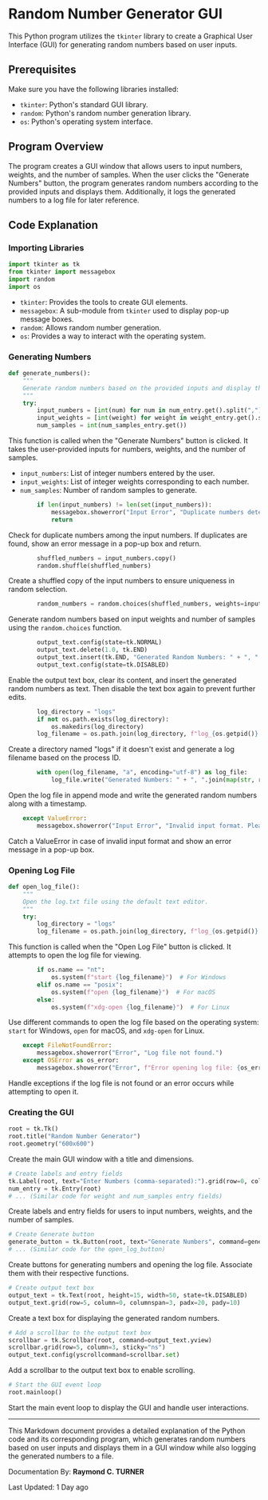 
# Random Number Generator GUI

This Python program utilizes the `tkinter` library to create a Graphical User Interface (GUI) for generating random numbers based on user inputs.

## Prerequisites

Make sure you have the following libraries installed:

- `tkinter`: Python's standard GUI library.
- `random`: Python's random number generation library.
- `os`: Python's operating system interface.

## Program Overview

The program creates a GUI window that allows users to input numbers, weights, and the number of samples. When the user clicks the "Generate Numbers" button, the program generates random numbers according to the provided inputs and displays them. Additionally, it logs the generated numbers to a log file for later reference.

## Code Explanation

### Importing Libraries

```python
import tkinter as tk
from tkinter import messagebox
import random
import os
```

- `tkinter`: Provides the tools to create GUI elements.
- `messagebox`: A sub-module from `tkinter` used to display pop-up message boxes.
- `random`: Allows random number generation.
- `os`: Provides a way to interact with the operating system.

### Generating Numbers

```python
def generate_numbers():
    """
    Generate random numbers based on the provided inputs and display them in the output text box.
    """
    try:
        input_numbers = [int(num) for num in num_entry.get().split(",")]
        input_weights = [int(weight) for weight in weight_entry.get().split(",")]
        num_samples = int(num_samples_entry.get())
```

This function is called when the "Generate Numbers" button is clicked. It takes the user-provided inputs for numbers, weights, and the number of samples.

- `input_numbers`: List of integer numbers entered by the user.
- `input_weights`: List of integer weights corresponding to each number.
- `num_samples`: Number of random samples to generate.

```python
        if len(input_numbers) != len(set(input_numbers)):
            messagebox.showerror("Input Error", "Duplicate numbers detected. Please provide unique numbers.")
            return
```

Check for duplicate numbers among the input numbers. If duplicates are found, show an error message in a pop-up box and return.

```python
        shuffled_numbers = input_numbers.copy()
        random.shuffle(shuffled_numbers)
```

Create a shuffled copy of the input numbers to ensure uniqueness in random selection.

```python
        random_numbers = random.choices(shuffled_numbers, weights=input_weights, k=num_samples)
```

Generate random numbers based on input weights and number of samples using the `random.choices` function.

```python
        output_text.config(state=tk.NORMAL)
        output_text.delete(1.0, tk.END)
        output_text.insert(tk.END, "Generated Random Numbers: " + ", ".join(map(str, random_numbers)) + "\n")
        output_text.config(state=tk.DISABLED)
```

Enable the output text box, clear its content, and insert the generated random numbers as text. Then disable the text box again to prevent further edits.

```python
        log_directory = "logs"
        if not os.path.exists(log_directory):
            os.makedirs(log_directory)
        log_filename = os.path.join(log_directory, f"log_{os.getpid()}.txt")
```

Create a directory named "logs" if it doesn't exist and generate a log filename based on the process ID.

```python
        with open(log_filename, "a", encoding="utf-8") as log_file:
            log_file.write("Generated Numbers: " + ", ".join(map(str, random_numbers)) + "\n")
```

Open the log file in append mode and write the generated random numbers along with a timestamp.

```python
    except ValueError:
        messagebox.showerror("Input Error", "Invalid input format. Please enter valid numbers and weights.")
```

Catch a ValueError in case of invalid input format and show an error message in a pop-up box.

### Opening Log File

```python
def open_log_file():
    """
    Open the log.txt file using the default text editor.
    """
    try:
        log_directory = "logs"
        log_filename = os.path.join(log_directory, f"log_{os.getpid()}.txt")
```

This function is called when the "Open Log File" button is clicked. It attempts to open the log file for viewing.

```python
        if os.name == "nt":
            os.system(f"start {log_filename}")  # For Windows
        elif os.name == "posix":
            os.system(f"open {log_filename}")  # For macOS
        else:
            os.system(f"xdg-open {log_filename}")  # For Linux
```

Use different commands to open the log file based on the operating system: `start` for Windows, `open` for macOS, and `xdg-open` for Linux.

```python
    except FileNotFoundError:
        messagebox.showerror("Error", "Log file not found.")
    except OSError as os_error:
        messagebox.showerror("Error", f"Error opening log file: {os_error}")
```

Handle exceptions if the log file is not found or an error occurs while attempting to open it.

### Creating the GUI

```python
root = tk.Tk()
root.title("Random Number Generator")
root.geometry("600x600")
```

Create the main GUI window with a title and dimensions.

```python
# Create labels and entry fields
tk.Label(root, text="Enter Numbers (comma-separated):").grid(row=0, column=0, padx=20, pady=10, sticky="e")
num_entry = tk.Entry(root)
# ... (Similar code for weight and num_samples entry fields)
```

Create labels and entry fields for users to input numbers, weights, and the number of samples.

```python
# Create Generate button
generate_button = tk.Button(root, text="Generate Numbers", command=generate_numbers)
# ... (Similar code for the open_log_button)
```

Create buttons for generating numbers and opening the log file. Associate them with their respective functions.

```python
# Create output text box
output_text = tk.Text(root, height=15, width=50, state=tk.DISABLED)
output_text.grid(row=5, column=0, columnspan=3, padx=20, pady=10)
```

Create a text box for displaying the generated random numbers.

```python
# Add a scrollbar to the output text box
scrollbar = tk.Scrollbar(root, command=output_text.yview)
scrollbar.grid(row=5, column=3, sticky="ns")
output_text.config(yscrollcommand=scrollbar.set)
```

Add a scrollbar to the output text box to enable scrolling.

```python
# Start the GUI event loop
root.mainloop()
```

Start the main event loop to display the GUI and handle user interactions.

---

This Markdown document provides a detailed explanation of the Python code and its corresponding program, which generates random numbers based on user inputs and displays them in a GUI window while also logging the generated numbers to a file.

Documentation By: **Raymond C. TURNER**

Last Updated: 1 Day ago